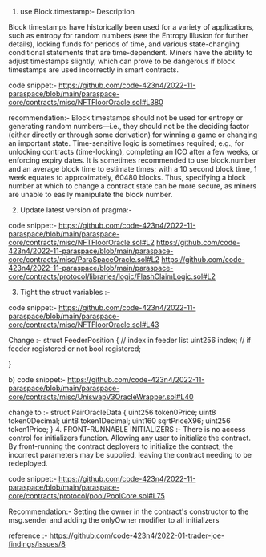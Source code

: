 1. use Block.timestamp:-
Description

Block timestamps have historically been used for a variety of applications, such as entropy for random numbers (see the Entropy Illusion for further details), locking funds for periods of time, and various state-changing conditional statements that are time-dependent. Miners have the ability to adjust timestamps slightly, which can prove to be dangerous if block timestamps are used incorrectly in smart contracts.

code snippet:-
https://github.com/code-423n4/2022-11-paraspace/blob/main/paraspace-core/contracts/misc/NFTFloorOracle.sol#L380

recommendation:-
Block timestamps should not be used for entropy or generating random numbers—i.e., they should not be the deciding factor (either directly or through some derivation) for winning a game or changing an important state.
Time-sensitive logic is sometimes required; e.g., for unlocking contracts (time-locking), completing an ICO after a few weeks, or enforcing expiry dates. It is sometimes recommended to use block.number and an average block time to estimate times; with a 10 second block time, 1 week equates to approximately, 60480 blocks. Thus, specifying a block number at which to change a contract state can be more secure, as miners are unable to easily manipulate the block number. 

2. Update latest version of pragma:-

code snippet:-
https://github.com/code-423n4/2022-11-paraspace/blob/main/paraspace-core/contracts/misc/NFTFloorOracle.sol#L2
https://github.com/code-423n4/2022-11-paraspace/blob/main/paraspace-core/contracts/misc/ParaSpaceOracle.sol#L2
https://github.com/code-423n4/2022-11-paraspace/blob/main/paraspace-core/contracts/protocol/libraries/logic/FlashClaimLogic.sol#L2

3. Tight the struct variables :-

code snippet:-
https://github.com/code-423n4/2022-11-paraspace/blob/main/paraspace-core/contracts/misc/NFTFloorOracle.sol#L43

Change :-
struct FeederPosition {
// index in feeder list
    uint256 index;
    // if feeder registered or not
    bool registered;
    
}

b)
code snippet:-
https://github.com/code-423n4/2022-11-paraspace/blob/main/paraspace-core/contracts/misc/UniswapV3OracleWrapper.sol#L40

change to :-
struct PairOracleData {
        uint256 token0Price;
        uint8 token0Decimal;
        uint8 token1Decimal;
        uint160 sqrtPriceX96;
        uint256 token1Price;
    }
4. FRONT-RUNNABLE INITIALIZERS :-
There is no access control for initializers function. Allowing any user to initialize the contract. By front-running the contract deployers to initialize the contract, the incorrect parameters may be supplied, leaving the contract needing to be redeployed. 

code snippet:-
https://github.com/code-423n4/2022-11-paraspace/blob/main/paraspace-core/contracts/protocol/pool/PoolCore.sol#L75

Recommendation:-
Setting the owner in the contract's constructor to the msg.sender and adding the onlyOwner modifier to all initializers

reference :-
https://github.com/code-423n4/2022-01-trader-joe-findings/issues/8
